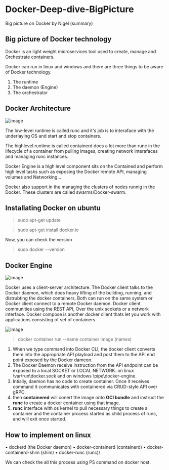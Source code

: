 # Docker-Deep-dive-BigPicture
Big picture on Docker by Nigel (summary)

## Big picture of Docker technology

Docker is an light weight microservices tool used to create, manage and Orchestrate containers.

Docker can run in linux and windows and there are three things to be aware of Docker technology.

1. The runtime
2. The daemon (Engine)
3. The orchestrator

## Docker Architecture

![image](https://user-images.githubusercontent.com/38424194/150133269-639f80ba-e66c-46b7-bf81-346e57eafcb8.png)

The low-level runtime is called runc and it's job is to interaface with the underlaying OS and start and stop containers.

The highlevel runtime is called containerd does a lot more than runc in the lifecycle of a container from pulling images, creating network interafaces and managing runc instances.

Docker Engine is a high level component sits on the Contained and perform high level tasks such as exposing the Docker remote API, managing volumes and Networking...

Docker also support in the managing the clusters of nodes runnig in the Docker. These clusters are called swarms/Docker-swarm.

## Installating Docker on ubuntu

> sudo apt-get update

> sudo apt-get install docker.io

Now, you can check the version

> sudo docker --version

## Docker Engine

![image](https://user-images.githubusercontent.com/38424194/150494049-92c2144f-cbb3-4433-a844-bd41daee2eed.png)

Docker uses a client-server architecture. The Docker client talks to the Docker daemon, which does heavy lifting of the building, running, and distrubting the docker containers. Both  can run on the same system or Docker client connect to a remote Docker daemon.
Docker client communities using the REST API, Over the unix scokets or a network interface. Docker compose is another docker client thats let you work with applications consisting of set of containers.

![image](https://user-images.githubusercontent.com/38424194/150528287-b909da1d-e594-4366-aa71-ea83dcff7bd8.png)

> docker container run --name container image (names)
1. When we type command into Docker CLI, the docker client converts them into the appropriate API playload and post them to the API end point exposed by the Docker dameon.
2. The Docker Daemon receive instruction from the API endpoint  can be exposed to a local SOCKET or LOCAL NETWORK. on linux \var\run\docker.sock and on windows \pipe\docker-engine.
3. Intially, daemon has no code to create container. Once it receives command it communicates with containered via CRUD-style API over gRPC.
4. then **containered** will conert the image onto **OCI bundle** and instruct the **runc** to create a docker container using that image.
5. **runc** interface with os kernel to pull necessary things to create a container and the container process started as child process of runc, and will exit once started.

## How to implement on linux
• dockerd (the Docker daemon)
• docker-containerd (containerd)
• docker-containerd-shim (shim)
• docker-runc (runc)/

We can check the all this process using PS command on docker host.
